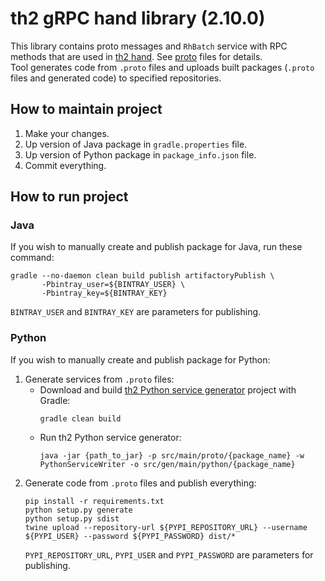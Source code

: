 # th2 gRPC hand library (2.10.0)

This library contains proto messages and `RhBatch` service with RPC methods that are used in [th2 hand](https://github.com/th2-net/th2-hand "th2-hand"). See [proto](src/main/proto "proto") files for details. <br>
Tool generates code from `.proto` files and uploads built packages (`.proto` files and generated code) to specified repositories.

## How to maintain project
1. Make your changes.
2. Up version of Java package in `gradle.properties` file.
3. Up version of Python package in `package_info.json` file.
4. Commit everything.

## How to run project

### Java
If you wish to manually create and publish package for Java, run these command:
```
gradle --no-daemon clean build publish artifactoryPublish \
       -Pbintray_user=${BINTRAY_USER} \
       -Pbintray_key=${BINTRAY_KEY}
```
`BINTRAY_USER` and `BINTRAY_KEY` are parameters for publishing.

### Python
If you wish to manually create and publish package for Python:
1. Generate services from `.proto` files:
    - Download and build [th2 Python service generator](https://github.com/th2-net/th2-python-service-generator "th2-python-service-generator") project with Gradle:
        ```
        gradle clean build
        ```
    - Run th2 Python service generator:
        ```
        java -jar {path_to_jar} -p src/main/proto/{package_name} -w PythonServiceWriter -o src/gen/main/python/{package_name}
       ```
2. Generate code from `.proto` files and publish everything:
    ```
    pip install -r requirements.txt
    python setup.py generate
    python setup.py sdist
    twine upload --repository-url ${PYPI_REPOSITORY_URL} --username ${PYPI_USER} --password ${PYPI_PASSWORD} dist/*
    ```
    `PYPI_REPOSITORY_URL`, `PYPI_USER` and `PYPI_PASSWORD` are parameters for publishing.
